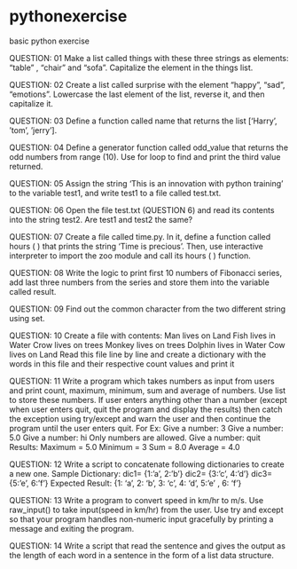 # pythonexercise
basic python exercise

QUESTION: 01 Make a list called things with these three strings as elements: “table” , “chair” and “sofa”. Capitalize the
element in the things list.

QUESTION: 02 Create a list called surprise with the element “happy”, “sad”, “emotions”. Lowercase the last element of
the list, reverse it, and then capitalize it.

QUESTION: 03 Define a function called name that returns the list [‘Harry’, ’tom’, ’jerry’].

QUESTION: 04 Define a generator function called odd_value that returns the odd numbers from range (10). Use for loop
to find and print the third value returned.

QUESTION: 05 Assign the string ‘This is an innovation with python training’ to the variable test1, and write test1 to a file
called test.txt.

QUESTION: 06 Open the file test.txt (QUESTION 6) and read its contents into the string test2. Are test1 and test2 the
same?

QUESTION: 07 Create a file called time.py. In it, define a function called hours ( ) that prints the string ‘Time is precious’.
Then, use interactive interpreter to import the zoo module and call its hours ( ) function.

QUESTION: 08 Write the logic to print first 10 numbers of Fibonacci series, add last three numbers from the series and
store them into the variable called result.

QUESTION: 09 Find out the common character from the two different string using set.

QUESTION: 10 Create a file with contents:
Man lives on Land
Fish lives in Water
Crow lives on trees
Monkey lives on trees
Dolphin lives in Water
Cow lives on Land
Read this file line by line and create a dictionary with the words in this file and their respective count values and print it

QUESTION: 11 Write a program which takes numbers as input from users and print count, maximum, minimum, sum
and average of numbers. Use list to store these numbers. If user enters anything other than a number (except when
user enters quit, quit the program and display the results) then catch the exception using try/except and warn the user
and then continue the program until the user enters quit.
For Ex:
Give a number: 3
Give a number: 5.0
Give a number: hi
Only numbers are allowed.
Give a number: quit
Results:
Maximum = 5.0
Minimum = 3
Sum = 8.0
Average = 4.0

QUESTION: 12 Write a script to concatenate following dictionaries to create a new one.
Sample Dictionary:
dic1= {1:’a’, 2:’b’}
dic2= {3:’c’, 4:’d’}
dic3= {5:’e’, 6:’f’}
Expected Result: {1: ‘a’, 2: ‘b’, 3: ‘c’, 4: ‘d’, 5:’e’ , 6: ‘f’}

QUESTION: 13 Write a program to convert speed in km/hr to m/s. Use raw_input() to take input(speed in km/hr) from
the user. Use try and except so that your program handles non-numeric input gracefully by printing a message and
exiting the program.

QUESTION: 14 Write a script that read the sentence and gives the output as the length of each word in a sentence in the
form of a list data structure.
